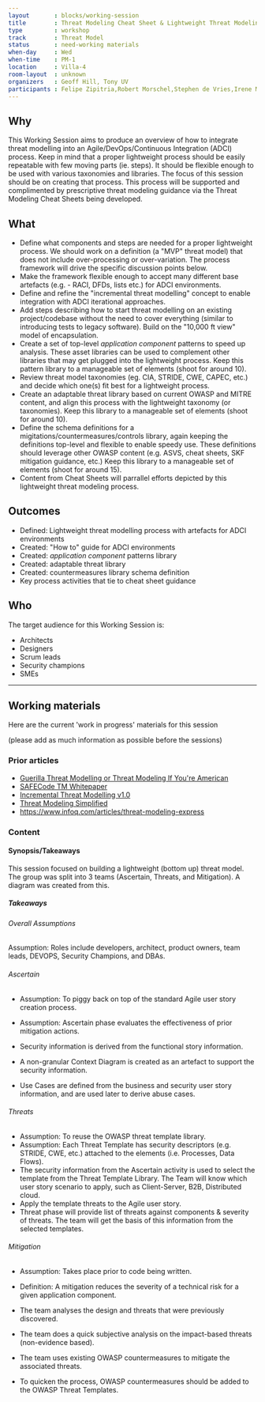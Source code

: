 ```yaml
---
layout       : blocks/working-session
title        : Threat Modeling Cheat Sheet & Lightweight Threat Modeling (Part I)
type         : workshop
track        : Threat Model
status       : need-working materials
when-day     : Wed
when-time    : PM-1
location     : Villa-4
room-layout  : unknown
organizers   : Geoff Hill, Tony UV
participants : Felipe Zipitria,Robert Morschel,Stephen de Vries,Irene Michlin, Steven Wierckx, Aruna Katugampola, Christian Martorella
---
```


## Why

This Working Session aims to produce an overview of how to integrate threat modelling into an Agile/DevOps/Continuous Integration (ADCI) process. Keep in mind that a proper lightweight process should be easily repeatable with few moving parts (ie. steps). It should be flexible enough to be used with various taxonomies and libraries.  The focus of this session should be on creating that process. This process will be supported and complimented by prescriptive threat modeling guidance via the Threat Modeling Cheat Sheets being developed.


## What 

- Define what components and steps are needed for a proper lightweight process. We should work on a definition (a "MVP" threat model) that does not include over-processing or over-variation. The process framework will drive the specific discussion points below.
- Make the framework flexible enough to accept many different base artefacts (e.g. - RACI, DFDs, lists etc.) for ADCI environments.
- Define and refine the "incremental threat modelling" concept to enable integration with ADCI iterational approaches.
- Add steps describing how to start threat modelling on an existing project/codebase without the need to cover everything (similar to introducing tests to legacy software). Build on the "10,000 ft view" model of encapsulation.
- Create a set of top-level *application component* patterns to speed up analysis. These asset libraries can be used to complement other libraries that may get plugged into the lightweight process. Keep this pattern library to a manageable set of elements  (shoot for around 10).
- Review threat model taxonomies (eg. CIA, STRIDE, CWE, CAPEC, etc.) and decide which one(s) fit best for a lightweight process.
- Create an adaptable threat library based on current OWASP and MITRE content, and align this process with the lightweight taxonomy (or taxonomies). Keep this library to a manageable set of elements (shoot for around 10).
- Define the schema definitions for a migitations/countermeasures/controls library, again keeping the definitions top-level and flexible to enable speedy use. These definitions should leverage other OWASP content (e.g. ASVS, cheat sheets, SKF mitigation guidance, etc.) Keep this library to a manageable set of elements (shoot for around 15).
- Content from Cheat Sheets will parrallel efforts depicted by this lightweight threat modeling process. 

## Outcomes

- Defined: Lightweight threat modelling process with artefacts for ADCI environments
- Created: "How to" guide for ADCI environments
- Created: *application component* patterns library
- Created: adaptable threat library
- Created: countermeasures library schema definition
- Key process activities that tie to cheat sheet guidance

## Who

The target audience for this Working Session is:

- Architects
- Designers
- Scrum leads
- Security champions
- SMEs

--- 

## Working materials

Here are the current 'work in progress' materials for this session 

(please add as much information as possible before the sessions)

### Prior articles

- [Guerilla Threat Modelling or Threat Modeling If You're American](https://blogs.msdn.microsoft.com/ptorr/2005/02/22/guerrilla-threat-modelling-or-threat-modeling-if-youre-american/)
- [SAFECode TM Whitepaper](https://www.safecode.org/wp-content/uploads/2017/05/SAFECode_TM_Whitepaper.pdf)
- [Incremental Threat Modelling v1.0](http://schd.ws/hosted_files/appseceurope2017/df/Incremental%20Threat%20Modelling%20v1.0.pptx)
- [Threat Modeling Simplified](https://www.safaribooksonline.com/blog/2016/02/09/threat-modeling-simplified/)
- https://www.infoq.com/articles/threat-modeling-express


### Content

#### Synopsis/Takeaways

This session focused on building a lightweight (bottom up) threat model.  The group was split into 3 teams (Ascertain, Threats, and Mitigation).  A diagram was created from this. 

##### Takeaways

###### Overall Assumptions
Assumption: Roles include developers, architect, product owners, team leads, DEVOPS, Security Champions, and DBAs.

###### Ascertain
- Assumption: To piggy back on top of the standard Agile user story creation process. 
- Assumption: Ascertain phase evaluates the effectiveness of prior mitigation actions.

- Security information is derived from the functional story information.
- A non-granular Context Diagram is created as an artefact to support the security information. 
- Use Cases are defined from the business and security user story information, and are used later to derive abuse cases.

###### Threats
- Assumption:  To reuse the OWASP threat template library.
- Assumption: Each Threat Template has security descriptors (e.g. STRIDE, CWE, etc.) attached to the elements (i.e. Processes, Data Flows). 
- The security information from the Ascertain activity is used to select the template from the Threat Template Library. The Team will know which user story scenario to apply, such as Client-Server, B2B, Distributed cloud.
- Apply the template threats to the Agile user story.
- Threat phase will provide list of threats against components & severity of threats. The team will get the basis of this information from the selected templates. 

###### Mitigation 
- Assumption: Takes place prior to code being written.

- Definition: A mitigation reduces the severity of a technical risk for a given application component.

- The team analyses the design and threats that were previously discovered. 
- The team does a quick subjective analysis on the impact-based threats (non-evidence based).
- The team uses existing OWASP countermeasures to mitigate the associated threats.
- To quicken the process, OWASP countermeasures should be added to the OWASP Threat Templates. 
